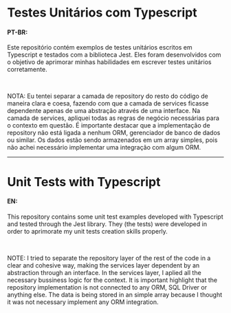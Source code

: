 <h1>Testes Unitários com Typescript</h1>
<h4>PT-BR:</h4>

<p>Este repositório contém exemplos de testes unitários escritos em Typescript e testados com a biblioteca Jest. Eles foram desenvolvidos com o objetivo de aprimorar minhas habilidades em escrever testes unitários corretamente.</p>
<br>
<p>NOTA: Eu tentei separar a camada de repository do resto do código de maneira clara e coesa, fazendo com que a camada de services ficasse dependente apenas de uma abstração através de uma interface. Na camada de services, apliquei todas as regras de negócio necessárias para o contexto em questão. É importante destacar que a implementação de repository não está ligada a nenhum ORM, gerenciador de banco de dados ou similar. Os dados estão sendo armazenados em um array simples, pois não achei necessário implementar uma integração com algum ORM.</p>

<hr>

<h1>Unit Tests with Typescript</h1>
<h4>EN:</h4>

<p>This repository contains some unit test examples developed with Typescript and tested through the Jest library. They (the tests) were developed in order to aprimorate my unit tests creation skills properly.</p>
<br>
<p>NOTE: I tried to separate the repository layer of the rest of the code in a clear and cohesive way, making the services layer dependent by an abstraction through an interface. In the services layer, I aplied all the necessary bussiness logic for the context. It is important highlight that the repository implementation is not connected to any ORM, SQL Driver or anything else. The data is being stored in an simple array because I thought it was not necessary implement any ORM integration.</p>
